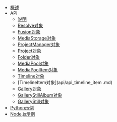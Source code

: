 <!-- docs/_sidebar.md -->

* [概述](/)
* API
  * [说明](api/api)
  * [Resolve对象](api/api_resolve.md)
  * [Fusion对象](api/api_fusion.md)
  * [MediaStorage对象](api/api_media_storage.md)
  * [ProjectManager对象](api/api_project_manager.md)
  * [Project对象](api/api_project.md)
  * [Folder对象](api/api_folder.md)
  * [MediaPool对象](api/api_media_pool.md)
  * [MediaPoolItem对象](api/api_media_pool_item.md)
  * [Timeline对象](api/api_timeline.md)
  * [TimelineItem对象](api/api_timeline_item .md)
  * [Gallery对象](api/api_gallery.md)
  * [GalleryStillAlbum对象](api/api_gallery_still_album.md)
  * [GalleryStill对象](api/api_gallery_still.md)
* [Python示例](/python)
* [Node.js示例](/nodejs)